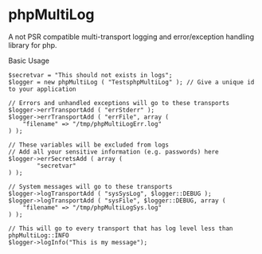 # phpMultiLog
A not PSR compatible multi-transport logging and error/exception handling library for php.

Basic Usage

    $secretvar = "This should not exists in logs";
    $logger = new phpMultiLog ( "TestsphpMultiLog" ); // Give a unique id to your application

    // Errors and unhandled exceptions will go to these transports
    $logger->errTransportAdd ( "errStderr" );
    $logger->errTransportAdd ( "errFile", array (
	  	"filename" => "/tmp/phpMultiLogErr.log" 
    ) );

    // These variables will be excluded from logs
    // Add all your sensitive information (e.g. passwords) here
    $logger->errSecretsAdd ( array (
		    "secretvar" 
	) );

    // System messages will go to these transports
    $logger->logTransportAdd ( "sysSysLog", $logger::DEBUG );
    $logger->logTransportAdd ( "sysFile", $logger::DEBUG, array (
        "filename" => "/tmp/phpMultiLogSys.log" 
    ) );

    // This will go to every transport that has log level less than phpMultiLog::INFO
    $logger->logInfo("This is my message"); 